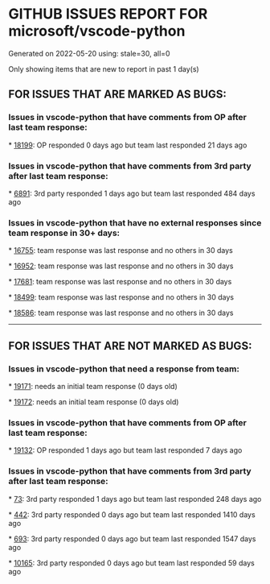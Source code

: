 
# GITHUB ISSUES REPORT FOR microsoft/vscode-python


Generated on 2022-05-20 using: stale=30, all=0


Only showing items that are new to report in past 1 day(s)


## FOR ISSUES THAT ARE MARKED AS BUGS:


### Issues in vscode-python that have comments from OP after last team response:


\* [18199](https://github.com/microsoft/vscode-python/issues/18199 "Extension not using launch.json config when you press the UI button &quot;Debug Python File&quot;"): OP responded 0 days ago but team last responded 21 days ago

### Issues in vscode-python that have comments from 3rd party after last team response:


\* [6891](https://github.com/microsoft/vscode-python/issues/6891 "Pytest running doesn't take into consideration env."): 3rd party responded 1 days ago but team last responded 484 days ago

### Issues in vscode-python that have no external responses since team response in 30+ days:


\* [16755](https://github.com/microsoft/vscode-python/issues/16755 "&quot;Error: Invalid patch string&quot; when formatting a file using black with colored output"): team response was last response and no others in 30 days

\* [16952](https://github.com/microsoft/vscode-python/issues/16952 "Formatting won't work when file path includes &quot;@@&quot;"): team response was last response and no others in 30 days

\* [17681](https://github.com/microsoft/vscode-python/issues/17681 "Extra newline added to cells after formatting with any formatter"): team response was last response and no others in 30 days

\* [18499](https://github.com/microsoft/vscode-python/issues/18499 "Wrong interpreter is chosen when running Format Cell in Jupyter Notebook in a mulltiroot workspace"): team response was last response and no others in 30 days

\* [18586](https://github.com/microsoft/vscode-python/issues/18586 "${command:python.interpreterPath} invalid"): team response was last response and no others in 30 days

---

## FOR ISSUES THAT ARE NOT MARKED AS BUGS:


### Issues in vscode-python that need a response from team:


\* [19171](https://github.com/microsoft/vscode-python/issues/19171 "Can Pylance warn unused parameters like Java"): needs an initial team response (0 days old)

\* [19172](https://github.com/microsoft/vscode-python/issues/19172 "conda python environments keep disappearing on vscode version 1.67"): needs an initial team response (0 days old)

### Issues in vscode-python that have comments from OP after last team response:


\* [19132](https://github.com/microsoft/vscode-python/issues/19132 "Allow Environment Shims"): OP responded 1 days ago but team last responded 7 days ago

### Issues in vscode-python that have comments from 3rd party after last team response:


\* [73](https://github.com/microsoft/vscode-python/issues/73 "Feature suggestion: run Django unittests"): 3rd party responded 1 days ago but team last responded 248 days ago

\* [442](https://github.com/microsoft/vscode-python/issues/442 "Automatically respect .pylintrc files in subdirectories"): 3rd party responded 0 days ago but team last responded 1410 days ago

\* [693](https://github.com/microsoft/vscode-python/issues/693 "Debugger doesn't stop at breakpoints with pytest if pytest-cov is used"): 3rd party responded 0 days ago but team last responded 1547 days ago

\* [10165](https://github.com/microsoft/vscode-python/issues/10165 "Fix environment-dependent git pre-commit hooks"): 3rd party responded 0 days ago but team last responded 59 days ago
